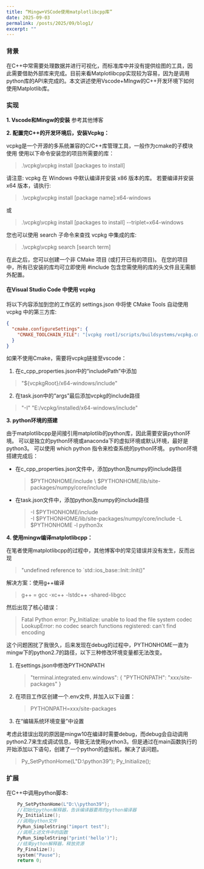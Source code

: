 ```yaml
---
title: “Mingw+VSCode使用matplotlibcpp库”
date: 2025-09-03
permalink: /posts/2025/09/blog1/
excerpt: ""
---
```


### 背景
在C++中常需要处理数据并进行可视化，而标准库中并没有提供绘图的工具，因此需要借助外部库来完成。目前来看Matplotlibcpp实现较为容易，因为是调用python库的API来完成的。本文讲述使用Vscode+MIngw的C++开发环境下如何使用Matplotlib库。

### 实现

**1. Vscode和Mingw的安装**
参考其他博客

**2. 配置完C++的开发环境后，安装Vcpkg：**

vcpkg是一个开源的多系统兼容的C/C++库管理工具，一般作为cmake的子模块使用
使用以下命令安装您的项目所需要的库：

> .\vcpkg\vcpkg install [packages to install]

请注意: vcpkg 在 Windows 中默认编译并安装 x86 版本的库。 若要编译并安装 x64 版本，请执行:

> .\vcpkg\vcpkg install [package name]:x64-windows

或

> .\vcpkg\vcpkg install [packages to install] --triplet=x64-windows

您也可以使用 search 子命令来查找 vcpkg 中集成的库:

> .\vcpkg\vcpkg search [search term]

在此之后，您可以创建一个非 CMake 项目 (或打开已有的项目)。 在您的项目中，所有已安装的库均可立即使用 #include 包含您需使用的库的头文件且无需额外配置。

#### 在Visual Studio Code 中使用 vcpkg
将以下内容添加到您的工作区的 settings.json 中将使 CMake Tools 自动使用 vcpkg 中的第三方库:

```json
{
  "cmake.configureSettings": {
    "CMAKE_TOOLCHAIN_FILE": "[vcpkg root]/scripts/buildsystems/vcpkg.cmake"
  }
}
```

如果不使用Cmake，需要将vcpkg链接至vscode：

1. 在c_cpp_properties.json中的“includePath”中添加
> "${vcpkgRoot}/x64-windows/include"
2. 在task.json中的“args”最后添加vcpkg的include路径
> "-I"
"E:/vcpkg/installed/x64-windows/include"

**3. python环境的搭建**

由于matplotlibcpp是间接引用matplotlib的python库，因此需要安装python环境。
可以是独立的python环境或anaconda下的虚拟环境或默认环境，最好是python3。
可以使用 which python 指令来检查系统的python环境。
python环境搭建完成后：

- 在c_cpp_properties.json文件中，添加python及numpy的include路径
  > \$PYTHONHOME/include    \\
  > \$PYTHONHOME/lib/site-packages/numpy/core/include 
- 在task.json文件中，添加python及numpy的include路径
  > -I 
  > \$PYTHONHOME/include    
  > -I
  > \$PYTHONHOME/lib/site-packages/numpy/core/include 
  > -L
  > \$PYTHONHOME
  > -l
  > python3x

**4. 使用mingw编译matplotlibcpp：**

在笔者使用matplotlibcpp的过程中，其他博客中的常见错误并没有发生，反而出现
> "undefined reference to `std::ios_base::Init::Init()"

解决方案：使用g++编译
> g++ = gcc -xc++ -lstdc++ -shared-libgcc

然后出现了核心错误：
> Fatal Python error: Py_Initialize: unable to load the file system codec
LookupError: no codec search functions registered: can't find encoding

这个问题困扰了我很久，后来发现在debug的过程中，PYTHONHOME一直为mingw下的python2.7的路径，以下三种修改环境变量都无法改变。

1. 在settings.json中修改PYTHONPATH
   > "terminal.integrated.env.windows": { "PYTHONPATH": "xxx/site-packages" }
  
2. 在项目工作区创建一个.env文件, 并加入以下设置：
   > PYTHONPATH=xxx/site-packages

3. 在“编辑系统环境变量”中设置

考虑此错误出现的原因是mingw10在编译时需要debug，而debug会自动调用python2.7来生成调试信息，导致无法使用python3。但是通过在main函数执行的开始添加以下语句，创建了一个python的虚拟机，解决了该问题。
> Py_SetPythonHome(L"D:\\python39");
  Py_Initialize();  

### 扩展

在C++中调用python脚本:

```C++
    Py_SetPythonHome(L"D:\\python39");
    //初始化python解释器，告诉编译器要用的python编译器
    Py_Initialize();                          
    //调用python文件
    PyRun_SimpleString("import test");     
    //调用上述文件中的函数  
    PyRun_SimpleString("print('hello')"); 
    //结束python解释器，释放资源
    Py_Finalize();                      
    system("Pause");
    return 0; 
```
